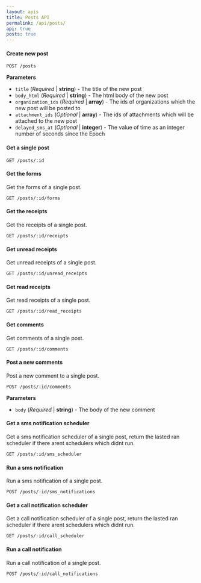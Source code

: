 ```yaml
---
layout: apis
title: Posts API
permalink: /api/posts/
api: true
posts: true
---
```


#### Create new post

    POST /posts

**Parameters**

* `title` (*Required* | **string**) - The title of the new post
* `body_html` (*Required* | **string**) - The html body of the new post
* `organization_ids` (*Required* | **array**) - The ids of organizations which the new post will be posted to
* `attachment_ids` (*Optional* | **array**) - The ids of attachments which will be attached to the new post
* `delayed_sms_at` (*Optional* | **integer**) - The value of time as an integer number of seconds since the Epoch


#### Get a single post

    GET /posts/:id


#### Get the forms

Get the forms of a single post.

    GET /posts/:id/forms


#### Get the receipts

Get the receipts of a single post.

    GET /posts/:id/receipts


#### Get unread receipts

Get unread receipts of a single post.

    GET /posts/:id/unread_receipts


#### Get read receipts

Get read receipts of a single post.

    GET /posts/:id/read_receipts


#### Get comments

Get comments of a single post.

    GET /posts/:id/comments


#### Post a new comments

Post a new comment to a single post.

    POST /posts/:id/comments

**Parameters**

* `body` (*Required* | **string**) - The body of the new comment


#### Get a sms notification scheduler

Get a sms notification scheduler of a single post, return the lasted ran scheduler if there arent schedulers which didnt run.

    GET /posts/:id/sms_scheduler


#### Run a sms notification

Run a sms notification of a single post.

    POST /posts/:id/sms_notifications


#### Get a call notification scheduler

Get a call notification scheduler of a single post, return the lasted ran scheduler if there arent schedulers which didnt run.

    GET /posts/:id/call_scheduler


#### Run a call notification

Run a call notification of a single post.

    POST /posts/:id/call_notifications


